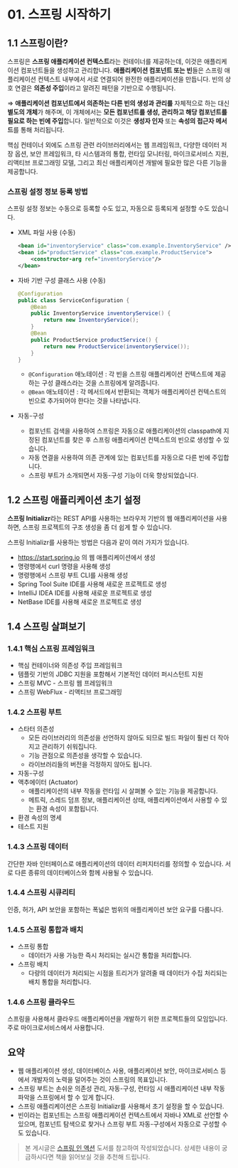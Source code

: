 # 01. 스프링 시작하기

## 1.1 스프링이란?

스프링은 **스프링 애플리케이션 컨텍스트**라는 컨테이너를 제공하는데,
이것은 애플리케이션 컴포넌트들을 생성하고 관리합니다.
**애플리케이션 컴포넌트 또는 빈**들은 스프링 애플리케이션 컨텍스트 내부에서 서로 연결되어 완전한 애플리케이션을 만듭니다.
빈의 상호 연결은 **의존성 주입**이라고 알려진 패턴을 기반으로 수행됩니다.

⇒ **애플리케이션 컴포넌트에서 의존하는 다른 빈의 생성과 관리를** 자체적으로 하는 대신 **별도의 개체**가 해주며,
이 개체에서는 **모든 컴포넌트를 생성, 관리하고 해당 컴포넌트를 필요로 하는 빈에 주입**합니다.
일반적으로 이것은 **생성자 인자** 또는 **속성의 접근자 메서드**를 통해 처리됩니다.

핵심 컨테이너 외에도 스프링 관련 라이브러리에서는 웹 프레임워크, 다양한 데이터 저장 옵션, 보안 프레임워크,
타 시스템과의 통합, 런타임 모니터링, 마이크로서비스 지원, 리액티브 프로그래밍 모델,
그리고 최신 애플리케이션 개발에 필요한 많은 다른 기능을 제공합니다.

### 스프링 설정 정보 등록 방법

스프링 설정 정보는 수동으로 등록할 수도 있고, 자동으로 등록되게 설정할 수도 있습니다.

- XML 파일 사용 (수동)

    ```xml
    <bean id="inventoryService" class="com.example.InventoryService" />
    <bean id="productService" class="com.example.ProductService">
        <constructor-arg ref="inventoryService"/>
    </bean>
    ```

- 자바 기반 구성 클래스 사용 (수동)

    ```java
    @Configuration
    public class ServiceConfiguration {
    	@Bean
    	public InventoryService inventoryService() {
    		return new InventoryService();
    	}
    	@Bean
    	public ProductService productService() {
    		return new ProductService(inventoryService());
    	}
    }
    ```

    - `@Configuration` 애노테이션 : 각 빈을 스프링 애플리케이션 컨텍스트에 제공하는 구성 클래스라는 것을 스프링에게 알려줍니다.
    - `@Bean` 애노테이션 : 각 메서드에서 반환되는 객체가 애플리케이션 컨텍스트의 빈으로 추가되어야 한다는 것을 나타냅니다.
 
- 자동-구성
    - 컴포넌트 검색을 사용하여 스프링은 자동으로 애플리케이션의 classpath에 지정된 컴포넌트를 찾은 후 스프링 애플리케이션 컨텍스트의 빈으로 생성할 수 있습니다.
    - 자동 연결을 사용하여 의존 관계에 있는 컴포넌트를 자동으로 다른 빈에 주입합니다.
    - 스프링 부트가 소개되면서 자동-구성 기능이 더욱 향상되었습니다.

## 1.2 스프링 애플리케이션 초기 설정

**스프링 Initializr**라는 REST API를 사용하는 브라우저 기반의 웹 애플리케이션을 사용하면, 스프링 프로젝트의 구조 생성을 좀 더 쉽게 할 수 있습니다.

스프링 Initializr를 사용하는 방법은 다음과 같이 여러 가지가 있습니다.

- https://start.spring.io 의 웹 애플리케이션에서 생성
- 명령행에서 curl 명령을 사용해 생성
- 명령행에서 스프링 부트 CLI를 사용해 생성
- Spring Tool Suite IDE를 사용해 새로운 프로젝트로 생성
- IntelliJ IDEA IDE를 사용해 새로운 프로젝트로 생성
- NetBase IDE를 사용해 새로운 프로젝트로 생성

## 1.4 스프링 살펴보기

### 1.4.1 핵심 스프링 프레임워크

- 핵심 컨테이너와 의존성 주입 프레임워크
- 템플릿 기반의 JDBC 지원을 포함해서 기본적인 데이터 퍼시스턴트 지원
- 스프링 MVC - 스프링 웹 프레임워크
- 스프링 WebFlux - 리액티브 프로그래밍

### 1.4.2 스프링 부트

- 스타터 의존성
    - 모든 라이브러리의 의존성을 선언하지 않아도 되므로 빌드 파일이 훨씬 더 작아지고 관리하기 쉬워집니다.
    - 기능 관점으로 의존성을 생각할 수 있습니다.
    - 라이브러리들의 버전을 걱정하지 않아도 됩니다.
- 자동-구성
- 액추에이터 (Actuator)
    - 애플리케이션의 내부 작동을 런타임 시 살펴볼 수 있는 기능을 제공합니다.
    - 메트릭, 스레드 덤프 정보, 애플리케이션 상태, 애플리케이션에서 사용할 수 있는 환경 속성이 포함됩니다.
- 환경 속성의 명세
- 테스트 지원

### 1.4.3 스프링 데이터

간단한 자바 인터페이스로 애플리케이션의 데이터 리퍼지터리를 정의할 수 있습니다.
서로 다른 종류의 데이터베이스와 함께 사용될 수 있습니다.

### 1.4.4 스프링 시큐리티

인증, 허가, API 보안을 포함하는 폭넓은 범위의 애플리케이션 보안 요구를 다룹니다.

### 1.4.5 스프링 통합과 배치

- 스프링 통합
    - 데이터가 사용 가능한 즉시 처리되는 실시간 통합을 처리합니다.
- 스프링 배치
    - 다량의 데이터가 처리되는 시점을 트리거가 알려줄 때 데이터가 수집 처리되는 배치 통합을 처리합니다.

### 1.4.6 스프링 클라우드

스프링을 사용해서 클라우드 애플리케이션을 개발하기 위한 프로젝트들의 모임입니다.
주로 마이크로서비스에서 사용합니다.

## 요약

- 웹 애플리케이션 생성, 데이터베이스 사용, 애플리케이션 보안, 마이크로서비스 등에서 개발자의 노력을 덜어주는 것이 스프링의 목표입니다.
- 스프링 부트는 손쉬운 의존성 관리, 자동-구성, 런타임 시 애플리케이션 내부 작동 파악을 스프링에서 할 수 있게 합니다.
- 스프링 애플리케이션은 스프링 Initializr를 사용해서 초기 설정을 할 수 있습니다.
- 빈이라는 컴포넌트는 스프링 애플리케이션 컨텍스트에서 자바나 XML로 선언할 수 있으며, 컴포넌트 탐색으로 찾거나 스프링 부트 자동-구성에서 자동으로 구성할 수도 있습니다.

> 본 게시글은 [스프링 인 액션](https://product.kyobobook.co.kr/detail/S000001942493) 도서를 참고하여 작성되었습니다.
> 상세한 내용이 궁금하시다면 책을 읽어보실 것을 추천해 드립니다.